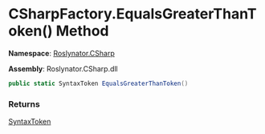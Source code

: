 # CSharpFactory\.EqualsGreaterThanToken\(\) Method

**Namespace**: [Roslynator.CSharp](../../README.md)

**Assembly**: Roslynator\.CSharp\.dll

```csharp
public static SyntaxToken EqualsGreaterThanToken()
```

### Returns

[SyntaxToken](https://docs.microsoft.com/en-us/dotnet/api/microsoft.codeanalysis.syntaxtoken)

